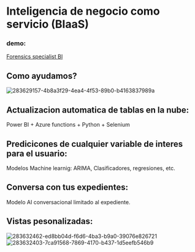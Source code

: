 # Inteligencia de negocio como servicio (BIaaS)
### demo: 
[Forensics specialist BI](https://axissn01.github.io/)

## Como ayudamos?
![283629157-4b8a3f29-4ea4-4f53-89b0-b4163837989a](https://github.com/yaguaron-bi/yaguaron-bi.github.io/assets/156683168/0d8d4e42-da26-4406-b2a1-f4bc2370a88b)


## Actualizacion automatica de tablas en la nube:
Power BI + Azure functions + Python + Selenium

## Predicicones de cualquier variable de interes para el usuario:
Modelos Machine learnig: ARIMA, Clasificadores, regresiones, etc.

## Conversa con tus expedientes: 
Modelo AI conversacional limitado al expediente.

## Vistas pesonalizadas:
![283632462-ed8bb04d-f6d6-4ba3-b9a0-39076e826721](https://github.com/yaguaron-bi/yaguaron-bi.github.io/assets/156683168/b1da9170-7a5d-439a-9770-0dc740164e54)
![283632403-7ca91568-7869-4170-b437-1d5eefb546b9](https://github.com/yaguaron-bi/yaguaron-bi.github.io/assets/156683168/311a38a9-13eb-43d3-afc3-10052128f2be)



